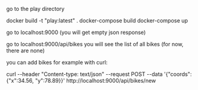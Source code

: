go to the play directory

docker build -t "play:latest" .
docker-compose build
docker-compose up

go to localhost:9000
(you will get empty json response)

go to localhost:9000/api/bikes
you will see the list of all bikes
(for now, there are none)

you can add bikes for example with curl:

curl --header "Content-type: text/json" --request POST --data '{"coords":{"x":34.56, "y":78.89}}' http://localhost:9000/api/bikes/new



